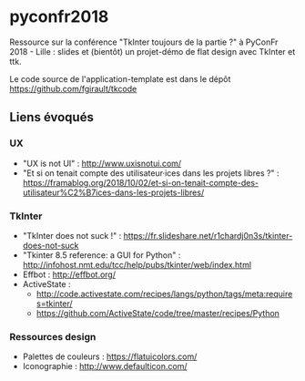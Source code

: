 # pyconfr2018

Ressource sur la conférence "TkInter toujours de la partie ?" à PyConFr 2018 - Lille : slides et (bientôt) un projet-démo de flat design avec TkInter et ttk.

Le code source de l'application-template est dans le dépôt https://github.com/fgirault/tkcode

## Liens évoqués

### UX

 - "UX is not UI" : http://www.uxisnotui.com/
 - "Et si on tenait compte des utilisateur·ices dans les projets libres ?" : https://framablog.org/2018/10/02/et-si-on-tenait-compte-des-utilisateur%C2%B7ices-dans-les-projets-libres/
 
### TkInter

 - "TkInter does not suck !" : https://fr.slideshare.net/r1chardj0n3s/tkinter-does-not-suck
 - "Tkinter 8.5 reference: a GUI for Python" : http://infohost.nmt.edu/tcc/help/pubs/tkinter/web/index.html
 - Effbot : http://effbot.org/
 - ActiveState :
     - http://code.activestate.com/recipes/langs/python/tags/meta:requires=tkinter/
     - https://github.com/ActiveState/code/tree/master/recipes/Python
     
### Ressources design

 - Palettes de couleurs : https://flatuicolors.com/
 - Iconographie : http://www.defaulticon.com/
